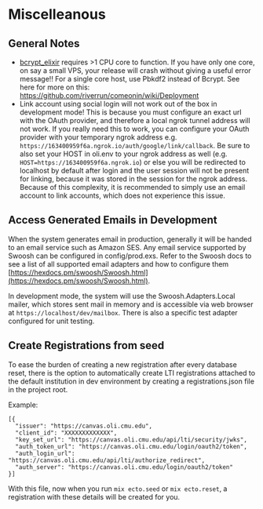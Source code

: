 # Miscelleanous

## General Notes

- [bcrypt_elixir](https://github.com/riverrun/bcrypt_elixir) requires >1 CPU core to function. If you have only one core, on say a small VPS, your release will crash without giving a useful error message!! For a single core host, use Pbkdf2 instead of Bcrypt. See here for more on this: https://github.com/riverrun/comeonin/wiki/Deployment
- Link account using social login will not work out of the box in development mode! This is because you must configure an exact url with the OAuth provider, and therefore a local ngrok tunnel address will not work. If you really need this to work, you can configure your OAuth provider with your temporary ngrok address e.g. `https://163400959f6a.ngrok.io/auth/google/link/callback`. Be sure to also set your HOST in oli.env to your ngrok address as well (e.g. `HOST=https://163400959f6a.ngrok.io`) or else you will be redirected to localhost by default after login and the user session will not be present for linking, because it was stored in the session for the ngrok address. Because of this complexity, it is recommended to simply use an email account to link accounts, which does not experience this issue.

## Access Generated Emails in Development

When the system generates email in production, generally it will be handed to an email service such as Amazon SES. Any email service supported by Swoosh can be configured in config/prod.exs. Refer to the Swoosh docs to see a list of all supported email adapters and how to configure them [https://hexdocs.pm/swoosh/Swoosh.html](https://hexdocs.pm/swoosh/Swoosh.html).

In development mode, the system will use the Swoosh.Adapters.Local mailer, which stores sent mail in memory and is accessible via web browser at `https://localhost/dev/mailbox`. There is also a specific test adapter configured for unit testing.

## Create Registrations from seed

To ease the burden of creating a new registration after every database reset, there is the option to automatically create LTI registrations
attached to the default institution in dev environment by creating a registrations.json file in the project root.

Example:

```
[{
  "issuer": "https://canvas.oli.cmu.edu",
  "client_id": "XXXXXXXXXXXXX",
  "key_set_url": "https://canvas.oli.cmu.edu/api/lti/security/jwks",
  "auth_token_url": "https://canvas.oli.cmu.edu/login/oauth2/token",
  "auth_login_url": "https://canvas.oli.cmu.edu/api/lti/authorize_redirect",
  "auth_server": "https://canvas.oli.cmu.edu/login/oauth2/token"
}]
```

With this file, now when you run `mix ecto.seed` or `mix ecto.reset`, a registration with these details will be created for you.
